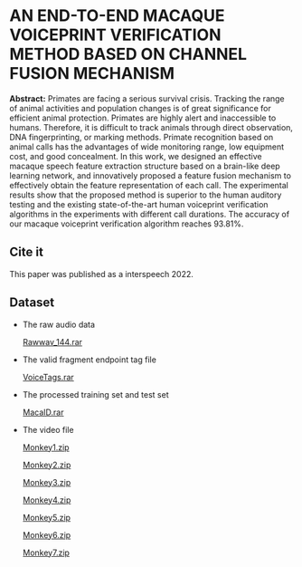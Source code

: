 # AN END-TO-END MACAQUE VOICEPRINT VERIFICATION METHOD BASED ON CHANNEL FUSION MECHANISM

**Abstract:** Primates are facing a serious survival crisis. Tracking the range of animal activities and population changes is of great significance for efficient animal protection. Primates are highly alert and inaccessible to humans. Therefore, it is difficult to track animals through direct observation, DNA fingerprinting, or marking methods. Primate recognition based on animal calls has the advantages of wide monitoring range, low equipment cost, and good concealment. In this work, we designed an effective macaque speech feature extraction structure based on a brain-like deep learning network, and innovatively proposed a feature fusion mechanism to effectively obtain the feature representation of each call. The experimental results show that the proposed method is superior to the human auditory testing and the existing state-of-the-art human voiceprint verification algorithms in the experiments with different call durations. The accuracy of our macaque voiceprint verification algorithm reaches 93.81%.

## Cite it 

This paper was published as a interspeech 2022.


## Dataset

* The raw audio data

  [Rawwav_144.rar](http://www.nnmtl.cn/web/Macaque/Rawwav_144.rar)

* The valid fragment endpoint tag file

  [VoiceTags.rar](http://www.nnmtl.cn/web/Macaque/VoiceTags.rar)
  
* The processed training set and test set

  [MacaID.rar](http://www.nnmtl.cn/web/Macaque/MacaID.rar)
  
* The video file

  [Monkey1.zip](http://www.nnmtl.cn/web/Macaque/Monkey1.zip)
  
  [Monkey2.zip](http://www.nnmtl.cn/web/Macaque/Monkey2.zip)
  
  [Monkey3.zip](http://www.nnmtl.cn/web/Macaque/Monkey3.zip)
  
  [Monkey4.zip](http://www.nnmtl.cn/web/Macaque/Monkey4.zip)
  
  [Monkey5.zip](http://www.nnmtl.cn/web/Macaque/Monkey5.zip)
  
  [Monkey6.zip](http://www.nnmtl.cn/web/Macaque/Monkey6.zip)
  
  [Monkey7.zip](http://www.nnmtl.cn/web/Macaque/Monkey7.zip)
  
